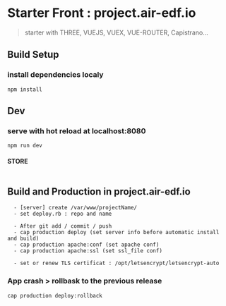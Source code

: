# Starter Front : project.air-edf.io

> starter with THREE, VUEJS, VUEX, VUE-ROUTER, Capistrano...

## Build Setup
### install dependencies localy
```
npm install
```

## Dev
### serve with hot reload at localhost:8080
```
npm run dev
```

#### STORE
```
```

## Build and Production in project.air-edf.io
```
  - [server] create /var/www/projectName/
  - set deploy.rb : repo and name
```
```
  - After git add / commit / push
  - cap production deploy (set server info before automatic install and build)
  - cap production apache:conf (set apache conf)
  - cap production apache:ssl (set ssl_file conf)
```
````
  - set or renew TLS certificat : /opt/letsencrypt/letsencrypt-auto
````

### App crash > rollbask to the previous release
```
cap production deploy:rollback
```
